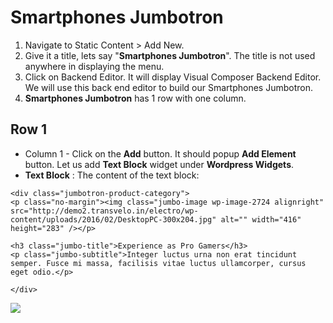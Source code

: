 # Smartphones Jumbotron

1. Navigate to Static Content > Add New.
2. Give it a title, lets say "**Smartphones Jumbotron**". The title is not used anywhere in displaying the menu.
3. Click on Backend Editor. It will display Visual Composer Backend Editor. We will use this back end editor to build our Smartphones Jumbotron.
4. **Smartphones Jumbotron** has 1 row with one column.

## Row 1

 * Column 1 - Click on the **Add** button. It should popup **Add Element** button. Let us add **Text Block** widget under **Wordpress Widgets**.
* **Text Block** : The content of the text block:

```
<div class="jumbotron-product-category">
<p class="no-margin"><img class="jumbo-image wp-image-2724 alignright" src="http://demo2.transvelo.in/electro/wp-content/uploads/2016/02/DesktopPC-300x204.jpg" alt="" width="416" height="283" /></p>

<h3 class="jumbo-title">Experience as Pro Gamers</h3>
<p class="jumbo-subtitle">Integer luctus urna non erat tincidunt semper. Fusce mi massa, facilisis vitae luctus ullamcorper, cursus eget odio.</p>

</div>
```
 ![](http://transvelo.github.io/docs/electro/images/smartphones-jumbrtron-setting.png)



